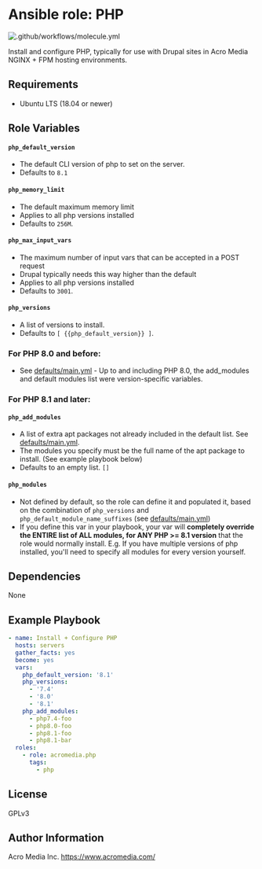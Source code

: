 # Ansible role: PHP

![.github/workflows/molecule.yml](https://github.com/AcroMedia/ansible-role-php/workflows/.github/workflows/molecule.yml/badge.svg)

Install and configure PHP, typically for use with Drupal sites in Acro Media NGINX + FPM hosting environments.


## Requirements

* Ubuntu LTS (18.04 or newer)


## Role Variables

#### `php_default_version`
  * The default CLI version of php to set on the server.
  * Defaults to `8.1`

#### `php_memory_limit`
* The default maximum memory limit
* Applies to all php versions installed
* Defaults to `256M`.

#### `php_max_input_vars`
* The maximum number of input vars that can be accepted in a POST request
* Drupal typically needs this way higher than the default
* Applies to all php versions installed
* Defaults to `3001`.

#### `php_versions`
* A list of versions to install.
* Defaults to `[ {{php_default_version}} ]`.

### For PHP 8.0 and before:

* See [defaults/main.yml](defaults/main.yml) - Up to and including PHP 8.0, the add_modules and default modules list were version-specific variables.

### For PHP 8.1 and later:

#### `php_add_modules`
* A list of extra apt packages not already included in the default list. See [defaults/main.yml](defaults/main.yml).
* The modules you specify must be the full name of the apt package to install. (See example playbook below)
* Defaults to an empty list. `[]`

#### `php_modules`
* Not defined by default, so the role can define it and populated it, based on the combination of `php_versions` and `php_default_module_name_suffixes` (see [defaults/main.yml](defaults/main.yml))
* If you define this var in your playbook, your var will **completely override the ENTIRE list of ALL modules, for ANY PHP >= 8.1 version** that the role would normally install. E.g. If you have multiple versions of php installed, you'll need to specify all modules for every version yourself.


## Dependencies

None


## Example Playbook
```yaml
- name: Install + Configure PHP
  hosts: servers
  gather_facts: yes
  become: yes
  vars:
    php_default_version: '8.1'
    php_versions:
      - '7.4'
      - '8.0'
      - '8.1'
    php_add_modules:
      - php7.4-foo
      - php8.0-foo
      - php8.1-foo
      - php8.1-bar
  roles:
    - role: acromedia.php
      tags:
        - php
```

## License

GPLv3


## Author Information

Acro Media Inc.
https://www.acromedia.com/
